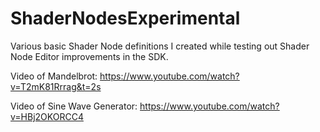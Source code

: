 # ShaderNodesExperimental
Various basic Shader Node definitions I created while testing out Shader Node Editor improvements in the SDK.

Video of Mandelbrot:
https://www.youtube.com/watch?v=T2mK81Rrrag&t=2s

Video of Sine Wave Generator:
https://www.youtube.com/watch?v=HBj2OKORCC4
